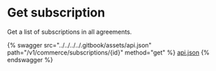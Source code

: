 # Get subscription

Get a list of subscriptions in all agreements.

{% swagger src="../../../../.gitbook/assets/api.json" path="/v1/commerce/subscriptions/{id}" method="get" %}
[api.json](../../../../.gitbook/assets/api.json)
{% endswagger %}
